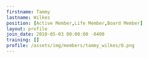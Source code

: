 ```yaml
---
firstname: Tammy
lastname: Wilkes
position: [Active Member,Life Member,Board Member]
layout: profile
join_date: 2010-05-03 00:00:00 -0400
training: []
profile: /assets/img/members/tammy_wilkes/0.png
---
```


